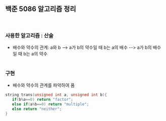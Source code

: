 ## 백준 5086 알고리즘 정리 ##
<br>

### 사용한 알고리즘 : 산술 ###

- 배수와 약수의 관계: a와 b
  --> a가 b의 약수일 때 b는 a의 배수
  --> a가 b의 배수일 때 b는 a의 약수
<br><br>

### 구현 ###
- 배수와 약수의 관계를 파악하여 품
 ```c++
string trans(unsigned int a, unsigned int b){
    if(b%a==0) return "factor";
    else if(a%b==0) return "multiple";
    else return "neither";
}

 ```

